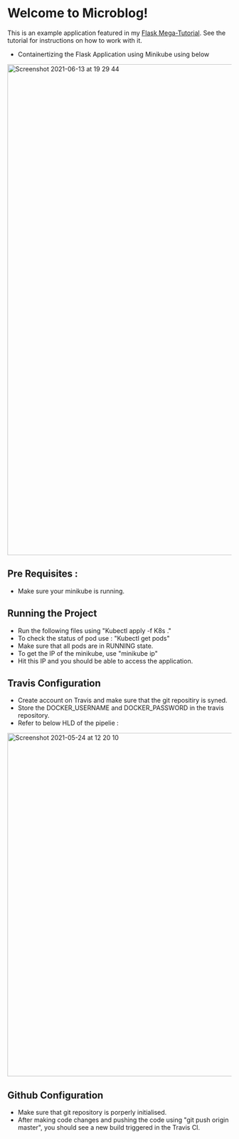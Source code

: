 # Welcome to Microblog!

This is an example application featured in my [Flask Mega-Tutorial](https://blog.miguelgrinberg.com/post/the-flask-mega-tutorial-part-i-hello-world). See the tutorial for instructions on how to work with it.

- Containertizing the Flask Application using Minikube using below

<img width="1102" alt="Screenshot 2021-06-13 at 19 29 44" src="https://user-images.githubusercontent.com/29940821/121816817-0ebac980-cc7e-11eb-8c6d-1fc1fe38f568.png">



## Pre Requisites :
- Make sure your minikube is running.

## Running the Project

- Run the following files using "Kubectl apply -f K8s ."
- To check the status of pod use : "Kubectl get pods"
- Make sure that all pods are in RUNNING state.
- To get the IP of the minikube, use "minikube ip"
- Hit this IP and you should be able to access the application.

## Travis Configuration

- Create account on Travis and make sure that the git repositiry is syned.
- Store the DOCKER_USERNAME and DOCKER_PASSWORD in the travis repository.
- Refer to below HLD of the pipelie :

<img width="771" alt="Screenshot 2021-05-24 at 12 20 10" src="https://user-images.githubusercontent.com/29940821/119333689-71760200-bc8a-11eb-9c22-40f0173e3a4e.png">

## Github Configuration

- Make sure that git repository is porperly initialised.
- After making code changes and pushing the code using "git push origin master", you should see a new build triggered in the Travis CI.




